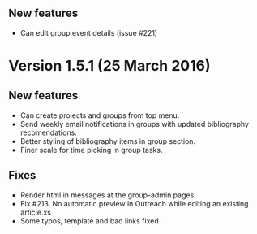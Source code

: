 ## New features

- Can edit group event details (issue #221)


# Version 1.5.1 (25 March 2016)

## New features

- Can create projects and groups from top menu.
- Send weekly email notifications in groups with updated bibliography recomendations.
- Better styling of bibliography items in group section.
- Finer scale for time picking in group tasks.


## Fixes

- Render html in messages at the group-admin pages.
- Fix #213. No automatic preview in Outreach while editing an existing article.xs
- Some typos, template and bad links fixed
